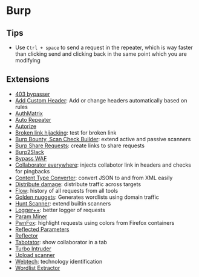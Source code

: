 # Burp

## Tips
* Use `Ctrl + space` to send a request in the repeater, which is way faster
    than clicking send and clicking back in the same point which you are
    modifying

## Extensions
* [403 bypasser](https://github.com/sting8k/BurpSuite_403Bypasser)
* [Add Custom Header](https://portswigger.net/bappstore/807907f5380c4cb38748ef4fc1d8cdbc): Add or change headers automatically based on rules
* [AuthMatrix](https://portswigger.net/bappstore/30d8ee9f40c041b0bfec67441aad158e)
* [Auto Repeater](https://portswigger.net/bappstore/f89f2837c22c4ab4b772f31522647ed8)
* [Autorize](https://portswigger.net/bappstore/f9bbac8c4acf4aefa4d7dc92a991af2f)
* [Broken link hijacking](https://portswigger.net/bappstore/fa31e4d97b4c410aa72a8cf4d9a65d6e): test for broken link
* [Burp Bounty, Scan Check Builder](https://portswigger.net/bappstore/618f0b2489564607825e93eeed8b9e0a): extend active and passive scanners
* [Burp Share Requests](https://portswigger.net/bappstore/30ec677a0f134150985b273d8c1dea22): create links to share requests
* [Burp2Slack](https://portswigger.net/bappstore/8934dd6be70a4242b39f4ac206cc12d5)
* [Bypass WAF](https://portswigger.net/bappstore/ae2611da3bbc4687953a1f4ba6a4e04c)
* [Collaborator everywhere](https://github.com/portswigger/collaborator-everywhere): injects collabotor link in headers and checks for pingbacks
* [Content Type Converter](https://portswigger.net/bappstore/db57ecbe2cb7446292a94aa6181c9278): convert JSON to and from XML easily
* [Distribute damage](https://portswigger.net/bappstore/543ab7a08d954390bd1a5f4253d3763b): distribute traffic across targets
* [Flow](https://portswigger.net/bappstore/ee1c45f4cc084304b2af4b7e9): history of all requests from all tools
* [Golden nuggets](https://github.com/GainSec/GoldenNuggets-1): Generates wordlists using domain traffic
* [Hunt Scanner](https://portswigger.net/bappstore/059343223d094d16a0a8440485bc5c5e): extend builtin scanners
* [Logger++](https://portswigger.net/bappstore/470b7057b86f41c396a97903377f3d81): better logger of requests
* [Param Miner](https://portswigger.net/bappstore/17d2949a985c4b7ca092728dba871943)
* [PwnFox](https://github.com/B-i-t-K/PwnFox): highlight requests using colors from Firefox containers
* [Reflected Parameters](https://portswigger.net/bappstore/8e8f6bb313db46ba9e0a7539d3726651)
* [Reflector](https://github.com/elkokc/reflector)
* [Tabotator](https://portswigger.net/bappstore/c9c37e424a744aa08866652f63ee9e0f): show collaborator in a tab
* [Turbo Intruder](https://portswigger.net/bappstore/9abaa233088242e8be252cd4ff534988)
* [Upload scanner](https://github.com/PortSwigger/upload-scanner)
* [Webtech](https://github.com/ShielderSec/webtech): technology identification
* [Wordlist Extractor](https://portswigger.net/bappstore/21df56baa03d499c8439018fe075d3d7)
